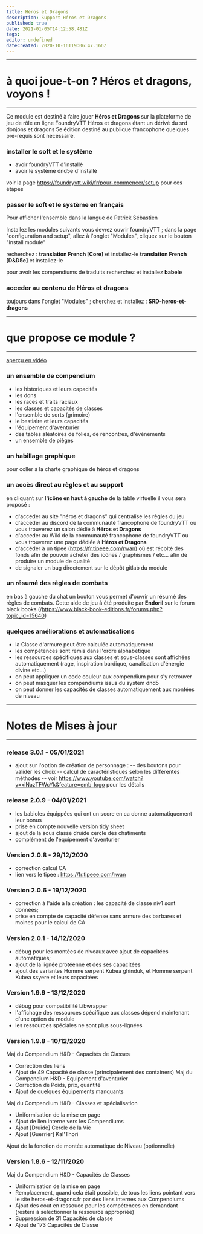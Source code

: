 ```yaml
---
title: Héros et Dragons
description: Support Héros et Dragons
published: true
date: 2021-01-05T14:12:58.481Z
tags: 
editor: undefined
dateCreated: 2020-10-16T19:06:47.166Z
---
```


---
# à quoi joue-t-on ? Héros et dragons, voyons !
---
Ce module est destiné à faire jouer **Héros et Dragons** sur la plateforme de jeu de rôle en ligne FoundryVTT
Héros et dragons étant un dérivé du srd donjons et dragons 5e édition destiné au publique francophone quelques pré-requis sont necéssaire.

### installer le soft et le système
- avoir foundryVTT d'installé
- avoir le système dnd5e d'installé

voir la page https://foundryvtt.wiki/fr/pour-commencer/setup pour ces étapes


### passer le soft et le système en français

Pour afficher l'ensemble dans la langue de Patrick Sébastien 

Installez les modules suivants vous devrez ouvrir foundryVTT ; dans la page "configuration and setup", allez à l'onglet "Modules", cliquez sur le bouton "install module"

recherchez : 
**translation French [Core]** et installez-le
**translation French [D&D5e]** et installez-le

pour avoir les compendiums de traduits recherchez et installez 
**babele**


### acceder au contenu de Héros et dragons

toujours dans l'onglet "Modules" ; cherchez et installez :
**SRD-heros-et-dragons**


---
# que propose ce module ?
---
[aperçu en vidéo](https://www.youtube.com/watch?v=mBiFIh7yb-s)

### un ensemble de compendium 
- les historiques et leurs capacités
- les dons 
- les races et traits raciaux 
- les classes et capacités de classes
- l'ensemble de sorts (grimoire)
- le bestiaire et leurs capacités
- l'équipement d'aventurier
- des tables aléatoires de  folies, de rencontres, d'évènements
- un ensemble de pièges

### un habillage graphique
pour coller à la charte graphique de héros et dragons

### un accès direct au règles et au support

en cliquant sur **l'icône en haut à gauche** de la table virtuelle il vous sera proposé :  
- d'acceder au site "héros et dragons" qui centralise les règles du jeu
- d'acceder au discord de la communauté francophone de foundryVTT ou vous trouverez un salon dédié à **Héros et Dragons**
- d'acceder au Wiki de la communauté francophone de foundryVTT ou vous trouverez une page dédiée à **Héros et Dragons**
- d'accéder à un tipee (https://fr.tipeee.com/rwan) où est récolté des fonds afin de pouvoir acheter des icônes / graphismes / etc... afin de produire un module de qualité
- de signaler un bug directement sur le dépôt gitlab du module

### un résumé des règles de combats 
en bas à gauche du chat un bouton vous permet d'ouvrir un résumé des règles de combats. Cette aide de jeu à été produite par **Endoril** sur le forum black books (/https://www.black-book-editions.fr/forums.php?topic_id=15640)

### quelques améliorations et automatisations 

- la Classe d'armure peut être calculée automatiquement
- les compétences sont remis dans l'ordre alphabétique
- les ressources spécifiques aux classes et sous-classes sont affichées automatiquement (rage, inspiration bardique, canalisation d'énergie divine etc...)
- on peut appliquer un code couleur aux compendium pour s'y retrouver
- on peut masquer les compendiums issus du system dnd5
- on peut donner les capacités de classes automatiquement aux montées de niveau


---
# Notes de Mises à jour
---
### release 3.0.1 - 05/01/2021
 - ajout sur l'option de création de personnage :
-- des boutons pour valider les choix
-- calcul de caractéristiques selon les différentes méthodes
-- voir https://www.youtube.com/watch?v=xiNazTFWcYk&feature=emb_logo pour les détails
### release 2.0.9 - 04/01/2021
- les babioles équippées qui ont un score en ca donne automatiquement leur bonus
- prise en compte nouvelle version tidy sheet
- ajout de la sous classe druide cercle des chatiments
- complément de l'équipement d'aventurier
### Version 2.0.8 - 29/12/2020
- correction calcul CA
- lien vers le tipee : https://fr.tipeee.com/rwan
### Version 2.0.6 - 19/12/2020
- correction à l'aide à la création : les capacité de classe niv1 sont données;
- prise en compte de capacité défense sans armure des barbares et moines pour le calcul de CA
### Version 2.0.1 - 14/12/2020
- débug pour les montées de niveaux avec ajout de capacitées automatiques;
- ajout de la lignée protéenne et des ses capacitées
- ajout des variantes Homme serpent Kubea ghinduk, et Homme serpent Kubea ssyere et leurs capacitées

### Version 1.9.9 - 13/12/2020
- débug pour compatibilité Libwrapper
- l'affichage des ressources spécifique aux classes dépend maintenant d'une option du module
- les ressources spéciales ne sont plus sous-lignées

### Version 1.9.8 - 10/12/2020
Maj du Compendium H&D - Capacités de Classes
- Correction des liens
- Ajout de 49 Capacité de classe (principalement des containers)
Maj du Compendium H&D - Equipement d'aventurier
- Correction de Poids, prix, quantité
- Ajout de quelques équipements manquants

Maj du Compendium H&D - Classes et spécialisation
- Uniformisation de la mise en page
- Ajout de lien interne vers les Compendiums
- Ajout  [Druide] Cercle de la Vie
- Ajout  [Guerrier] Kal'Thori

Ajout de la fonction de montée automatique de Niveau (optionnelle)


### Version 1.8.6 - 12/11/2020
Maj du Compendium H&D - Capacités de Classes
- Uniformisation de la mise en page
- Remplacement, quand cela était possible, de tous les liens pointant vers le site heros-et-dragons.fr par des liens internes aux Compendiums
- Ajout des cout en ressouce pour les compétences en demandant (restera à selectionner la ressource appropriée)
- Suppression de 31 Capacités de classe
- Ajout de 173 Capacités de Classe



 